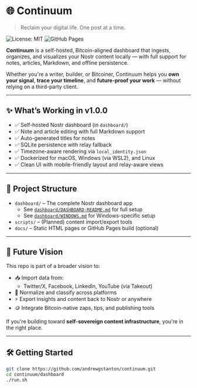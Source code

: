 # 🌐 Continuum

> Reclaim your digital life. One post at a time.

![License: MIT](https://img.shields.io/badge/License-MIT-yellow.svg)
![GitHub Pages](https://img.shields.io/website?down_color=lightgrey&down_message=offline&up_color=brightgreen&up_message=online&url=https%3A%2F%2Fandrewgstanton.github.io%2Fcontinuum)

**Continuum** is a self-hosted, Bitcoin-aligned dashboard that ingests, organizes, and visualizes your Nostr content locally — with full support for notes, articles, Markdown, and offline persistence.

Whether you're a writer, builder, or Bitcoiner, Continuum helps you **own your signal**, **trace your timeline**, and **future-proof your work** — without relying on a third-party client.

---

## ✨ What’s Working in v1.0.0

- ✅ Self-hosted Nostr dashboard (in `dashboard/`)
- ✅ Note and article editing with full Markdown support
- ✅ Auto-generated titles for notes
- ✅ SQLite persistence with relay fallback
- ✅ Timezone-aware rendering via `local_identity.json`
- ✅ Dockerized for macOS, Windows (via WSL2), and Linux
- ✅ Clean UI with mobile-friendly layout and relay-aware views

---

## 📂 Project Structure

- `dashboard/` – The complete Nostr dashboard app
  - See [`dashboard/DASHBOARD-README.md`](dashboard/DASHBOARD-README.md) for full setup
  - See [`dashboard/WINDOWS.md`](dashboard/WINDOWS.md) for Windows-specific setup
- `scripts/` – (Planned) content import/export tools
- `docs/` – Static HTML pages or GitHub Pages build (optional)

---

## 🚧 Future Vision

This repo is part of a broader vision to:

- 📥 Import data from:
  - Twitter/X, Facebook, LinkedIn, YouTube (via Takeout)
- 🧠 Normalize and classify across platforms
- ⚡ Export insights and content back to Nostr or anywhere
- 🪙 Integrate Bitcoin-native zaps, tips, and publishing tools

If you're building toward **self-sovereign content infrastructure**, you're in the right place.

---

## 🛠️ Getting Started

```bash
git clone https://github.com/andrewgstanton/continuum.git
cd continuum/dashboard
./run.sh
